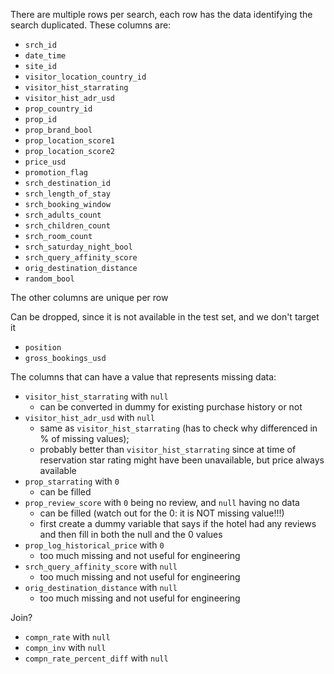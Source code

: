 There are multiple rows per search, each row has the data identifying the search duplicated. These columns are:
* `srch_id`
* `date_time`
* `site_id`
* `visitor_location_country_id`
* `visitor_hist_starrating`
* `visitor_hist_adr_usd`
* `prop_country_id`
* `prop_id`
* `prop_brand_bool`
* `prop_location_score1`
* `prop_location_score2`
* `price_usd`
* `promotion_flag`
* `srch_destination_id`
* `srch_length_of_stay`
* `srch_booking_window`
* `srch_adults_count`
* `srch_children_count`
* `srch_room_count`
* `srch_saturday_night_bool`
* `srch_query_affinity_score`
* `orig_destination_distance`
* `random_bool`

The other columns are unique per row

Can be dropped, since it is not available in the test set, and we don't target it
* `position`
* `gross_bookings_usd`

The columns that can have a value that represents missing data:
* `visitor_hist_starrating` with `null`
    - can be converted in dummy for existing purchase history or not
* `visitor_hist_adr_usd` with `null`
    - same as `visitor_hist_starrating` (has to check why differenced in % of missing values);
    - probably better than `visitor_hist_starrating` since at time of reservation star rating might have been unavailable, but price always available
* `prop_starrating` with `0`
    - can be filled
* `prop_review_score` with `0` being no review, and `null` having no data
    - can be filled (watch out for the 0: it is NOT missing value!!!)
    - first create a dummy variable that says if the hotel had any reviews and then fill in both the null and the 0 values
* `prop_log_historical_price` with `0`
    - too much missing and not useful for engineering
* `srch_query_affinity_score` with `null`
    - too much missing and not useful for engineering
* `orig_destination_distance` with `null`
    - too much missing and not useful for engineering

Join?
* `compn_rate` with `null`
* `compn_inv` with `null`
* `compn_rate_percent_diff` with `null`